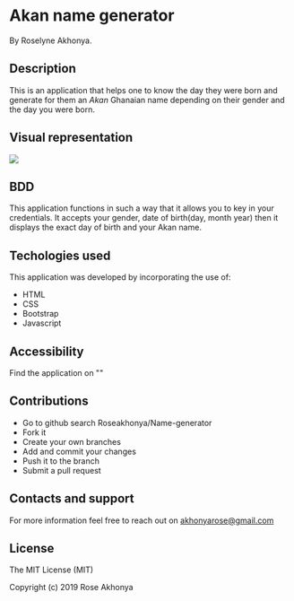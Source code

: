 # Akan name generator
 By Roselyne Akhonya.
## Description
This is an application that helps one to know the day they were born and generate for them an *Akan* Ghanaian name depending on their gender and the day you were born.
## Visual representation
<img src="ram.png"> 

## BDD
This application functions in such a way that it allows you to key in your credentials. It accepts your gender, date of birth(day, month year) then it displays the exact day of birth and your Akan name. 
## Techologies used
This application was developed by incorporating the use of:
- HTML 
- CSS
- Bootstrap
- Javascript 
## Accessibility
Find the application on ""
## Contributions
- Go to github search Roseakhonya/Name-generator
- Fork it
- Create your own branches
- Add and commit your changes
- Push it to the branch
- Submit a pull request
## Contacts and support
For more information feel free to reach out on akhonyarose@gmail.com
## License
The MIT License (MIT)

Copyright (c) 2019 Rose Akhonya
